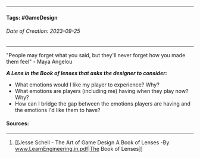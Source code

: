 __________________________________________________________________________
#### **Tags:** #GameDesign 
###### *Date of Creation: 2023-09-25*
__________________________________________________________________________

"People may forget what you said, but they'll never forget how you made them feel" - Maya Angelou

***A Lens in the Book of lenses that asks the designer to consider:***
- What emotions would I like my player to experience? Why?
- What emotions are players (including me) having when they play now? Why?
- How can I bridge the gap between the emotions players are having and the emotions I'd like them to have?
#### Sources:
__________________________________________________________________________
1. [[Jesse Schell - The Art of Game Design A Book of Lenses -By www.LearnEngineering.in.pdf|The Book of Lenses]]